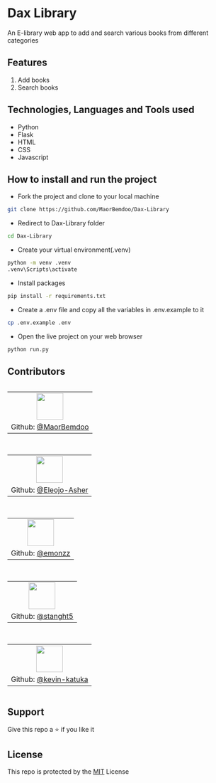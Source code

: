 # Dax Library
An E-library web app to add and search various books from different categories

## Features

1. Add books
2. Search books

## Technologies, Languages and Tools used

- Python
- Flask
- HTML
- CSS
- Javascript

<!-- ## Encountered Challenges and future Features

- Working on the backend and database, so that users can login to view their progress -->

## How to install and run the project

- Fork the project and clone to your local machine
```bash
git clone https://github.com/MaorBemdoo/Dax-Library
```
- Redirect to Dax-Library folder
```bash
cd Dax-Library
```
- Create your virtual environment(.venv)
```cmd
python -m venv .venv
.venv\Scripts\activate
```
- Install packages
```cmd
pip install -r requirements.txt
```
- Create a .env file and copy all the variables in .env.example to it
```bash
cp .env.example .env
```
- Open the live project on your web browser
```cmd
python run.py
```

<!-- ## Demo

<div align="center">
    <img src="src/assets/desktopScreenshot.jpg" alt="Desktop Screenshot">
    <img src="src/assets/questionScreenshot.jpg" alt="Question Screenshot">
</div>

**[Demo Link](https://quizon.vercel.app)** -->

## Contributors

<div style="display: inline-flex;gap: 1rem;flex-wrap: wrap;justify-content: center;align-items: center;">
    <table>
        <tr>
            <td align="center"><img src="https://github.com/MaorBemdoo.png" width="60px"/></td>
        </tr>
        <tr>
            <td style="text-align:center;">Github: <a href="https://github.com/MaorBemdoo">@MaorBemdoo</a></td>
        </tr>
    </table>
    <table>
        <tr>
            <td align="center"><img src="https://github.com/Eleojo-Asher.png" width="60px"/></td>
        </tr>
        <tr>
            <td style="text-align:center;">Github: <a href="https://github.com/Eleojo-Asher">@Eleojo-Asher</a></td>
        </tr>
    </table>
    <table>
        <tr>
            <td align="center"><img src="https://github.com/emonzz.png" width="60px"/></td>
        </tr>
        <tr>
            <td style="text-align:center;">Github: <a href="https://github.com/emonzz">@emonzz</a></td>
        </tr>
    </table>
    <table>
        <tr>
            <td align="center"><img src="https://github.com/stanght5.png" width="60px"/></td>
        </tr>
        <tr>
            <td style="text-align:center;">Github: <a href="https://github.com/stanght5">@stanght5</a></td>
        </tr>
    </table>
    <table>
        <tr>
            <td align="center"><img src="https://github.com/kevin-katuka.png" width="60px"/></td>
        </tr>
        <tr>
            <td style="text-align:center;">Github: <a href="https://github.com/kevin-katuka">@kevin-katuka</a></td>
        </tr>
    </table>
</div>

## Support

Give this repo a ⭐ if you like it

## License

This repo is protected by the [MIT](LICENSE) License